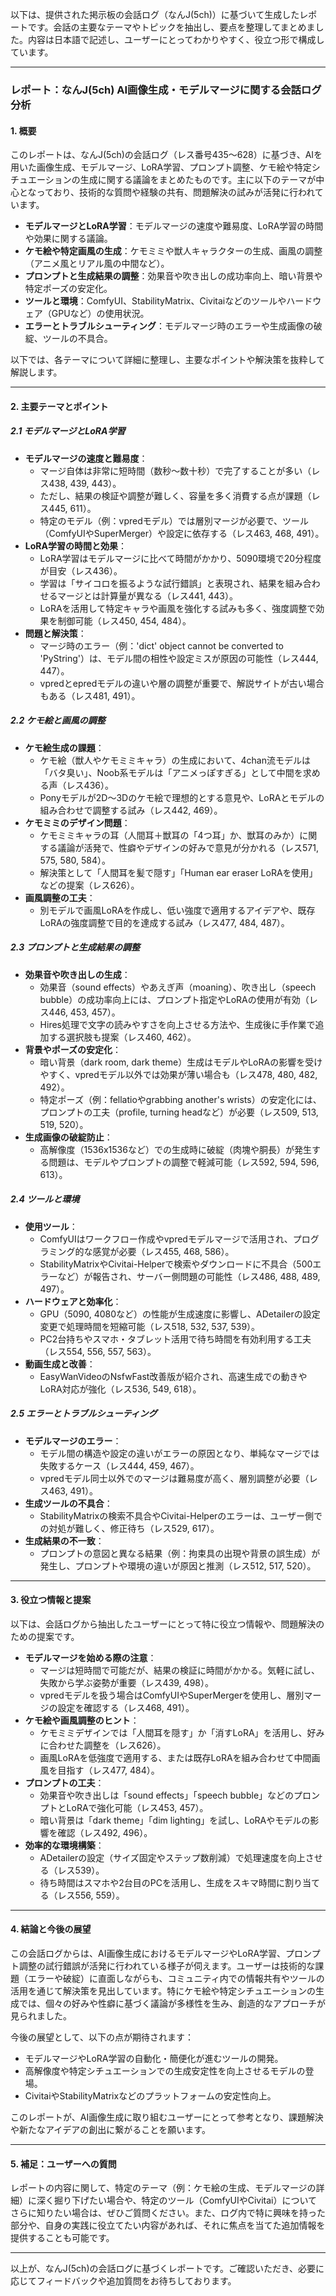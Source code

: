 以下は、提供された掲示板の会話ログ（なんJ(5ch)）に基づいて生成したレポートです。会話の主要なテーマやトピックを抽出し、要点を整理してまとめました。内容は日本語で記述し、ユーザーにとってわかりやすく、役立つ形で構成しています。

---

### レポート：なんJ(5ch) AI画像生成・モデルマージに関する会話ログ分析

#### 1. 概要
このレポートは、なんJ(5ch)の会話ログ（レス番号435～628）に基づき、AIを用いた画像生成、モデルマージ、LoRA学習、プロンプト調整、ケモ絵や特定シチュエーションの生成に関する議論をまとめたものです。主に以下のテーマが中心となっており、技術的な質問や経験の共有、問題解決の試みが活発に行われています。

- **モデルマージとLoRA学習**：モデルマージの速度や難易度、LoRA学習の時間や効果に関する議論。
- **ケモ絵や特定画風の生成**：ケモミミや獣人キャラクターの生成、画風の調整（アニメ風とリアル風の中間など）。
- **プロンプトと生成結果の調整**：効果音や吹き出しの成功率向上、暗い背景や特定ポーズの安定化。
- **ツールと環境**：ComfyUI、StabilityMatrix、Civitaiなどのツールやハードウェア（GPUなど）の使用状況。
- **エラーとトラブルシューティング**：モデルマージ時のエラーや生成画像の破綻、ツールの不具合。

以下では、各テーマについて詳細に整理し、主要なポイントや解決策を抜粋して解説します。

---

#### 2. 主要テーマとポイント

##### 2.1 モデルマージとLoRA学習
- **モデルマージの速度と難易度**：
  - マージ自体は非常に短時間（数秒～数十秒）で完了することが多い（レス438, 439, 443）。
  - ただし、結果の検証や調整が難しく、容量を多く消費する点が課題（レス445, 611）。
  - 特定のモデル（例：vpredモデル）では層別マージが必要で、ツール（ComfyUIやSuperMerger）や設定に依存する（レス463, 468, 491）。
- **LoRA学習の時間と効果**：
  - LoRA学習はモデルマージに比べて時間がかかり、5090環境で20分程度が目安（レス436）。
  - 学習は「サイコロを振るような試行錯誤」と表現され、結果を組み合わせるマージとは計算量が異なる（レス441, 443）。
  - LoRAを活用して特定キャラや画風を強化する試みも多く、強度調整で効果を制御可能（レス450, 454, 484）。
- **問題と解決策**：
  - マージ時のエラー（例：'dict' object cannot be converted to 'PyString'）は、モデル間の相性や設定ミスが原因の可能性（レス444, 447）。
  - vpredとepredモデルの違いや層の調整が重要で、解説サイトが古い場合もある（レス481, 491）。

##### 2.2 ケモ絵と画風の調整
- **ケモ絵生成の課題**：
  - ケモ絵（獣人やケモミミキャラ）の生成において、4chan流モデルは「バタ臭い」、Noob系モデルは「アニメっぽすぎる」として中間を求める声（レス436）。
  - Ponyモデルが2D～3Dのケモ絵で理想的とする意見や、LoRAとモデルの組み合わせで調整する試み（レス442, 469）。
- **ケモミミのデザイン問題**：
  - ケモミミキャラの耳（人間耳＋獣耳の「4つ耳」か、獣耳のみか）に関する議論が活発で、性癖やデザインの好みで意見が分かれる（レス571, 575, 580, 584）。
  - 解決策として「人間耳を髪で隠す」「Human ear eraser LoRAを使用」などの提案（レス626）。
- **画風調整の工夫**：
  - 別モデルで画風LoRAを作成し、低い強度で適用するアイデアや、既存LoRAの強度調整で目的を達成する試み（レス477, 484, 487）。

##### 2.3 プロンプトと生成結果の調整
- **効果音や吹き出しの生成**：
  - 効果音（sound effects）やあえぎ声（moaning）、吹き出し（speech bubble）の成功率向上には、プロンプト指定やLoRAの使用が有効（レス446, 453, 457）。
  - Hires処理で文字の読みやすさを向上させる方法や、生成後に手作業で追加する選択肢も提案（レス460, 462）。
- **背景やポーズの安定化**：
  - 暗い背景（dark room, dark theme）生成はモデルやLoRAの影響を受けやすく、vpredモデル以外では効果が薄い場合も（レス478, 480, 482, 492）。
  - 特定ポーズ（例：fellatioやgrabbing another's wrists）の安定化には、プロンプトの工夫（profile, turning headなど）が必要（レス509, 513, 519, 520）。
- **生成画像の破綻防止**：
  - 高解像度（1536x1536など）での生成時に破綻（肉塊や胴長）が発生する問題は、モデルやプロンプトの調整で軽減可能（レス592, 594, 596, 613）。

##### 2.4 ツールと環境
- **使用ツール**：
  - ComfyUIはワークフロー作成やvpredモデルマージで活用され、プログラミング的な感覚が必要（レス455, 468, 586）。
  - StabilityMatrixやCivitai-Helperで検索やダウンロードに不具合（500エラーなど）が報告され、サーバー側問題の可能性（レス486, 488, 489, 497）。
- **ハードウェアと効率化**：
  - GPU（5090, 4080など）の性能が生成速度に影響し、ADetailerの設定変更で処理時間を短縮可能（レス518, 532, 537, 539）。
  - PC2台持ちやスマホ・タブレット活用で待ち時間を有効利用する工夫（レス554, 556, 557, 563）。
- **動画生成と改善**：
  - EasyWanVideoのNsfwFast改善版が紹介され、高速生成での動きやLoRA対応が強化（レス536, 549, 618）。

##### 2.5 エラーとトラブルシューティング
- **モデルマージのエラー**：
  - モデル間の構造や設定の違いがエラーの原因となり、単純なマージでは失敗するケース（レス444, 459, 467）。
  - vpredモデル同士以外でのマージは難易度が高く、層別調整が必要（レス463, 491）。
- **生成ツールの不具合**：
  - StabilityMatrixの検索不具合やCivitai-Helperのエラーは、ユーザー側での対処が難しく、修正待ち（レス529, 617）。
- **生成結果の不一致**：
  - プロンプトの意図と異なる結果（例：拘束具の出現や背景の誤生成）が発生し、プロンプトや環境の違いが原因と推測（レス512, 517, 520）。

---

#### 3. 役立つ情報と提案
以下は、会話ログから抽出したユーザーにとって特に役立つ情報や、問題解決のための提案です。

- **モデルマージを始める際の注意**：
  - マージは短時間で可能だが、結果の検証に時間がかかる。気軽に試し、失敗から学ぶ姿勢が重要（レス439, 498）。
  - vpredモデルを扱う場合はComfyUIやSuperMergerを使用し、層別マージの設定を確認する（レス468, 491）。
- **ケモ絵や画風調整のヒント**：
  - ケモミミデザインでは「人間耳を隠す」か「消すLoRA」を活用し、好みに合わせた調整を（レス626）。
  - 画風LoRAを低強度で適用する、または既存LoRAを組み合わせて中間画風を目指す（レス477, 484）。
- **プロンプトの工夫**：
  - 効果音や吹き出しは「sound effects」「speech bubble」などのプロンプトとLoRAで強化可能（レス453, 457）。
  - 暗い背景は「dark theme」「dim lighting」を試し、LoRAやモデルの影響を確認（レス492, 496）。
- **効率的な環境構築**：
  - ADetailerの設定（サイズ固定やステップ数削減）で処理速度を向上させる（レス539）。
  - 待ち時間はスマホや2台目のPCを活用し、生成をスキマ時間に割り当てる（レス556, 559）。

---

#### 4. 結論と今後の展望
この会話ログからは、AI画像生成におけるモデルマージやLoRA学習、プロンプト調整の試行錯誤が活発に行われている様子が伺えます。ユーザーは技術的な課題（エラーや破綻）に直面しながらも、コミュニティ内での情報共有やツールの活用を通じて解決策を見出しています。特にケモ絵や特定シチュエーションの生成では、個々の好みや性癖に基づく議論が多様性を生み、創造的なアプローチが見られました。

今後の展望として、以下の点が期待されます：
- モデルマージやLoRA学習の自動化・簡便化が進むツールの開発。
- 高解像度や特定シチュエーションでの生成安定性を向上させるモデルの登場。
- CivitaiやStabilityMatrixなどのプラットフォームの安定性向上。

このレポートが、AI画像生成に取り組むユーザーにとって参考となり、課題解決や新たなアイデアの創出に繋がることを願います。

---

#### 5. 補足：ユーザーへの質問
レポートの内容に関して、特定のテーマ（例：ケモ絵の生成、モデルマージの詳細）に深く掘り下げたい場合や、特定のツール（ComfyUIやCivitai）についてさらに知りたい場合は、ぜひご質問ください。また、ログ内で特に興味を持った部分や、自身の実践に役立てたい内容があれば、それに焦点を当てた追加情報を提供することも可能です。

---

以上が、なんJ(5ch)の会話ログに基づくレポートです。ご確認いただき、必要に応じてフィードバックや追加質問をお待ちしております。